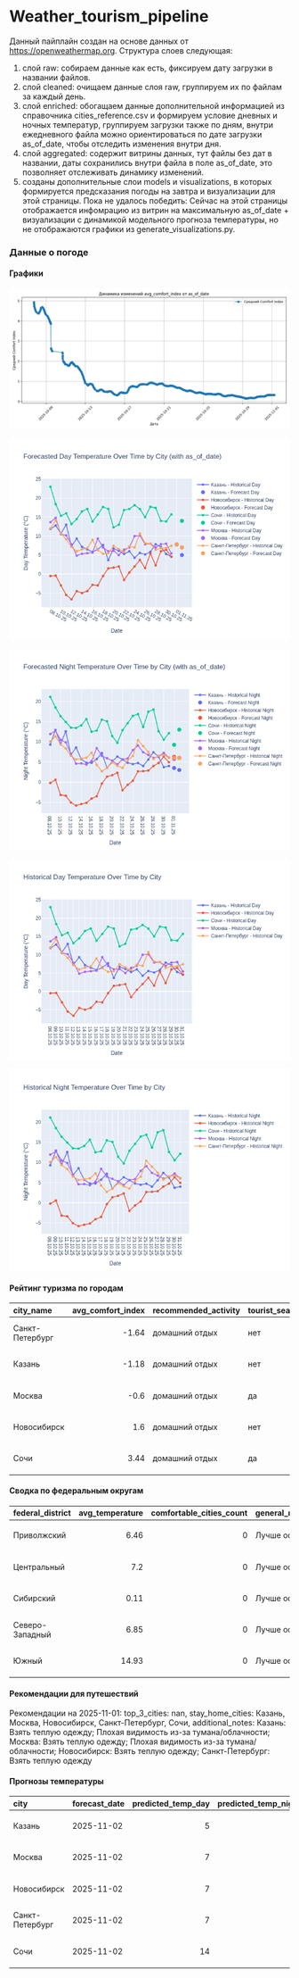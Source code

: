 # Weather_tourism_pipeline
Данный пайплайн создан на основе данных от https://openweathermap.org.
Структура слоев следующая:
  1) слой raw: 
  собираем данные как есть, фиксируем дату загрузки в названии файлов.
  2) слой cleaned:
  очищаем данные слоя raw, группируем их по файлам за каждый день.
  3) слой enriched:
  обогащаем данные дополнительной информацией из справочника cities_reference.csv и формируем условие дневных и ночных температур,
  группируем загрузки также по дням, внутри ежедневного файла можно ориентироваться по дате загрузки as_of_date, чтобы отследить изменения внутри дня.
  4) слой aggregated:
   содержит витрины данных, тут файлы без дат в названии, даты сохранились внутри файла в поле as_of_date, это позволняет отслеживать динамику изменений.
  6) созданы дополнительные слои models и visualizations, в которых формируется предсказания погоды на завтра и визуализации для этой страницы.
  Пока не удалось победить: Сейчас на этой страницы отображается инфомрацию из витрин на максимальную as_of_date + визуализации с динамикой модельного прогноза температуры, 
  но не отображаются графики из generate_visualizations.py.
<!-- WEATHER DATA START -->
### Данные о погоде

#### Графики
![Comfort Index Trend](data/visualizations/comfort_index_trend.png)

![Forecasted Day Temperature](data/visualizations/forecasted_day_temperature.png)

![Forecasted Night Temperature](data/visualizations/forecasted_night_temperature.png)

![Historical Day Temperature](data/visualizations/historical_day_temperature.png)

![Historical Night Temperature](data/visualizations/historical_night_temperature.png)

#### Рейтинг туризма по городам
| city_name       |   avg_comfort_index | recommended_activity   | tourist_season_match   | tourism_season   | tour_recommendation       | as_of_date          |
|:----------------|--------------------:|:-----------------------|:-----------------------|:-----------------|:--------------------------|:--------------------|
| Санкт-Петербург |               -1.64 | домашний отдых         | нет                    | Май-Сентябрь     | домашний отдых вне сезона | 2025-11-01 05:22:00 |
| Казань          |               -1.18 | домашний отдых         | нет                    | Май-Сентябрь     | домашний отдых вне сезона | 2025-11-01 05:22:00 |
| Москва          |               -0.6  | домашний отдых         | да                     | Круглогодично    | домашний отдых в сезон    | 2025-11-01 05:22:00 |
| Новосибирск     |                1.6  | домашний отдых         | нет                    | Июнь-Август      | домашний отдых вне сезона | 2025-11-01 05:22:00 |
| Сочи            |                3.44 | домашний отдых         | да                     | Май-Октябрь      | домашний отдых в сезон    | 2025-11-01 05:22:00 |

#### Сводка по федеральным округам
| federal_district   |   avg_temperature |   comfortable_cities_count | general_recommendation   | as_of_date          |
|:-------------------|------------------:|---------------------------:|:-------------------------|:--------------------|
| Приволжский        |              6.46 |                          0 | Лучше остаться дома      | 2025-11-01 05:22:00 |
| Центральный        |              7.2  |                          0 | Лучше остаться дома      | 2025-11-01 05:22:00 |
| Сибирский          |              0.11 |                          0 | Лучше остаться дома      | 2025-11-01 05:22:00 |
| Северо-Западный    |              6.85 |                          0 | Лучше остаться дома      | 2025-11-01 05:22:00 |
| Южный              |             14.93 |                          0 | Лучше остаться дома      | 2025-11-01 05:22:00 |

#### Рекомендации для путешествий
Рекомендации на 2025-11-01: top_3_cities: nan, stay_home_cities: Казань, Москва, Новосибирск, Санкт-Петербург, Сочи, additional_notes: Казань: Взять теплую одежду; Плохая видимость из-за тумана/облачности; Москва: Взять теплую одежду; Плохая видимость из-за тумана/облачности; Новосибирск: Взять теплую одежду; Санкт-Петербург: Взять теплую одежду

#### Прогнозы температуры
| city            | forecast_date   |   predicted_temp_day |   predicted_temp_night | model_type       | as_of_date          |
|:----------------|:----------------|---------------------:|-----------------------:|:-----------------|:--------------------|
| Казань          | 2025-11-02      |                    5 |                      3 | LinearRegression | 2025-11-01 05:22:27 |
| Москва          | 2025-11-02      |                    7 |                      6 | LinearRegression | 2025-11-01 05:22:27 |
| Новосибирск     | 2025-11-02      |                    7 |                      6 | LinearRegression | 2025-11-01 05:22:27 |
| Санкт-Петербург | 2025-11-02      |                    7 |                      6 | LinearRegression | 2025-11-01 05:22:27 |
| Сочи            | 2025-11-02      |                   14 |                     13 | LinearRegression | 2025-11-01 05:22:27 |


<!-- WEATHER DATA END -->
